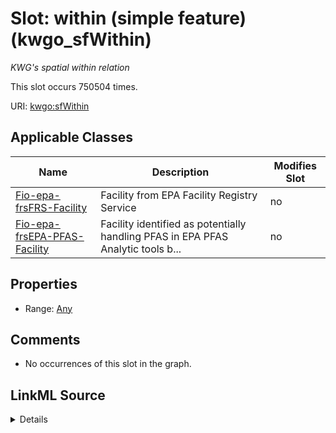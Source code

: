 

# Slot: within (simple feature) (kwgo_sfWithin)


_KWG's spatial within relation_






This slot occurs 750504 times.


URI: [kwgo:sfWithin](http://stko-kwg.geog.ucsb.edu/lod/ontology/sfWithin)



<!-- no inheritance hierarchy -->





## Applicable Classes

| Name | Description | Modifies Slot |
| --- | --- | --- |
| [Fio-epa-frsFRS-Facility](../classes/Fio-epa-frsFRS-Facility.md) | Facility from EPA Facility Registry Service |  no  |
| [Fio-epa-frsEPA-PFAS-Facility](../classes/Fio-epa-frsEPA-PFAS-Facility.md) | Facility identified as potentially handling PFAS in EPA PFAS Analytic tools b... |  no  |







## Properties

* Range: [Any](../classes/Any.md)





## Comments

* No occurrences of this slot in the graph.



## LinkML Source

<details>

```yaml
name: kwgo_sfWithin
description: KWG's spatial within relation
title: within (simple feature)
comments:
- No occurrences of this slot in the graph.
from_schema: okns:kwg
slot_uri: kwgo:sfWithin
domain_of:
- fio-epa-frs_EPA-PFAS-Facility
- fio-epa-frs_FRS-Facility
subproperty_of: kwgo_spatialRelation
range: Any

```
</details>